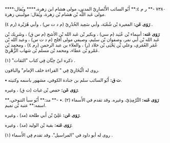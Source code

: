 ٧٣٨٠ -** ر م ٤:** أَبُو السائب الأَنْصارِيّ المدني، مولى هشام ابن زهرة،**** ويُقال:**** مولى عَبد اللَّه بْن هشام بْن زهرة، ويُقال: مولىبني زهرة.

**رَوَى عَن:** المغيرة بْن شُعْبَة، وأبي سَعِيد الخُدْرِيّ (م د ت س) ، وأبي هُرَيْرة (رم ٤) .

**رَوَى عَنه:** أسماء بْن عُبَيد (م سي) ، وبكير بْن عَبد الله بْن الأشج (م س ق) ، وشَرِيك بْن عَبد الله بْن أَبي نمر، وصفوان بْن سليم، وصيفي مولى أفلح (م د ت س) ، وعبد الله بْن عُمَر العُمَري، وعلي بْن يَحْيَى بْن خلاد (ر) ، والعلاء بن عبد الرحمن (رم ٤) ، ومحمد بْن عَمْرو بْن عطاء، ومحمد بْن مسلم بْن شهاب الزُّهْرِيّ.

ذكره ابنُ حِبَّان فِي كتاب "الثقات" (١) .

روى له الْبُخَارِيّ فِي " القراءة خلف الإمام" والباقون.

**• ت ق:** أَبُو السائب سلم بن جنادة الكوفي، مشهور باسمه وكنيته.

**رَوَى عَن:** حفص بْن غياث (ت ق) ، وغيره.

**رَوَى عَنه:** التِّرْمِذِيّ، وغيره. وقد تقدم في الأَسماء (٢) .• -** مد:** أَبُو سبأ التنوخي،** اسمه:** عتبة بْن تميم.

**رَوَى عَن:** عَلِيّ بْن أَبي طلحة (مد) ، وغيره.

**رَوَى عَنه:** بقية بْن الوليد (مد) ، وغيره.

روى له أبو داود في "المراسيل". وقد تقدم فِي الأَسماء (١) .